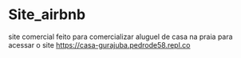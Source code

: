 # Site_airbnb
site comercial feito para comercializar aluguel de casa na praia 
para acessar o site https://casa-gurajuba.pedrode58.repl.co
